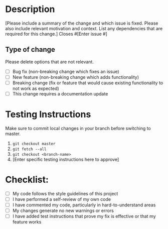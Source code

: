 # Description
[Please include a summary of the change and which issue is fixed. Please also include relevant motivation and context. List any dependencies that are required for this change.]
Closes #[Enter issue #]

## Type of change
Please delete options that are not relevant.
- [ ] Bug fix (non-breaking change which fixes an issue)
- [ ] New feature (non-breaking change which adds functionality)
- [ ] Breaking change (fix or feature that would cause existing functionality to not work as expected)
- [ ] This change requires a documentation update

# Testing Instructions
Make sure to commit local changes in your branch before switching to master.
1. `git checkout master`
2. `git fetch --all`
3. `git checkout <branch-name>`
4. [Enter specific testing instructions here to approve]

# Checklist:
- [ ] My code follows the style guidelines of this project
- [ ] I have performed a self-review of my own code
- [ ] I have commented my code, particularly in hard-to-understand areas
- [ ] My changes generate no new warnings or errors
- [ ] I have added test instructions that prove my fix is effective or that my feature works
